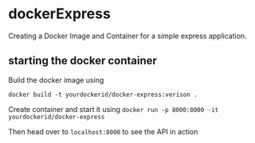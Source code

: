# dockerExpress
Creating a Docker Image and Container for a simple express application.

## starting the docker container

Build the docker image using 

`docker build -t yourdockerid/docker-express:verison .`

Create container and start it using
`docker run -p 8000:8000 -it yourdockerid/docker-express`

Then head over to `localhost:8000` to see the API in action
